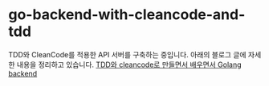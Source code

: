 # go-backend-with-cleancode-and-tdd

TDD와 CleanCode를 적용한 API 서버를 구축하는 중입니다.
아래의 블로그 글에 자세한 내용을 정리하고 있습니다.
[TDD와 cleancode로 만들면서 배우면서 Golang backend](https://davi06000.tistory.com/137)
